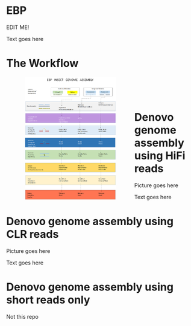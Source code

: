 # EBP
EDIT ME!

Text goes here

# The Workflow

<p>
<img align="left" src="./docs/EBP_Workflow_1.png" width="240" hspace="50"/>

</br></br></br>
</p>

# Denovo genome assembly using HiFi reads

Picture goes here

Text goes here

# Denovo genome assembly using CLR reads

Picture goes here

Text goes here

# Denovo genome assembly using short reads only

Not this repo